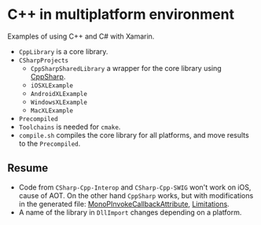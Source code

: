 # C++ in multiplatform environment

Examples of using C++ and C# with Xamarin.

* `CppLibrary` is a core library.
* `CSharpProjects`
  * `CppSharpSharedLibrary` a wrapper for the core library using [CppSharp](https://github.com/mono/CppSharp).
  * `iOSXLExample`
  * `AndroidXLExample`
  * `WindowsXLExample`
  * `MacXLExample`
* `Precompiled`
* `Toolchains` is needed for `cmake`.
* `compile.sh` compiles the core library for all platforms, and move results to the `Precompiled`.

## Resume

* Code from `CSharp-Cpp-Interop` and `CSharp-Cpp-SWIG` won't work on iOS, cause of AOT. On the other hand `CppSharp` works, but with modifications in the generated file: [MonoPInvokeCallbackAttribute](https://developer.xamarin.com/api/type/MonoTouch.MonoPInvokeCallbackAttribute/), [Limitations](https://developer.xamarin.com/guides/ios/advanced_topics/limitations/#Reverse_Callbacks).
* A name of the library in `DllImport` changes depending on a platform.

